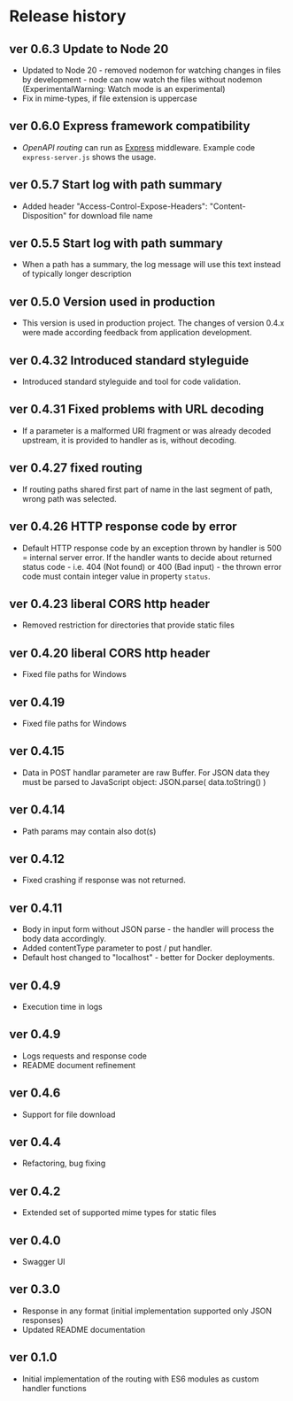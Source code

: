 # Release history

## ver 0.6.3 Update to Node 20

* Updated to Node 20 - removed nodemon for watching changes in files by development - node can now watch the files without nodemon (ExperimentalWarning: Watch mode is an experimental)
* Fix in mime-types, if file extension is uppercase

## ver 0.6.0 Express framework compatibility

* _OpenAPI routing_ can run as [Express](https://expressjs.com/) middleware. Example code `express-server.js` shows the usage.

## ver 0.5.7 Start log with path summary

* Added header "Access-Control-Expose-Headers": "Content-Disposition" for download file name

## ver 0.5.5 Start log with path summary

* When a path has a summary, the log message will use this text instead of typically longer description

## ver 0.5.0 Version used in production

* This version is used in production project. The changes of version 0.4.x were made according feedback from application development.

## ver 0.4.32 Introduced standard styleguide

* Introduced standard styleguide and tool for code validation.

## ver 0.4.31 Fixed problems with URL decoding

* If a parameter is a malformed URI fragment or was already decoded upstream, it is provided to handler as is, without decoding.

## ver 0.4.27 fixed routing

* If routing paths shared first part of name in the last segment of path, wrong path was selected.

## ver 0.4.26 HTTP response code by error

* Default HTTP response code by an exception thrown by handler is 500 = internal server error. If the handler wants to decide about returned status code - i.e. 404 (Not found) or 400 (Bad input) - the thrown error code must contain integer value in property `status`.

## ver 0.4.23 liberal CORS http header

* Removed restriction for directories that provide static files

## ver 0.4.20 liberal CORS http header

* Fixed file paths for Windows

## ver 0.4.19

* Fixed file paths for Windows

## ver 0.4.15

* Data in POST handlar parameter are raw Buffer. For JSON data they must be parsed to JavaScript object: JSON.parse( data.toString() )

## ver 0.4.14

* Path params may contain also dot(s) 

## ver 0.4.12

* Fixed crashing if response was not returned. 

## ver 0.4.11

* Body in input form without JSON parse - the handler will process the body data accordingly.
* Added contentType parameter to post / put handler.
* Default host changed to "localhost" - better for Docker deployments.

## ver 0.4.9

* Execution time in logs

## ver 0.4.9

* Logs requests and response code
* README document refinement

## ver 0.4.6

* Support for file download

## ver 0.4.4

* Refactoring, bug fixing

## ver 0.4.2

* Extended set of supported mime types for static files

## ver 0.4.0

* Swagger UI

## ver 0.3.0

* Response in any format (initial implementation supported only JSON responses)
* Updated README documentation

## ver 0.1.0

* Initial implementation of the routing with ES6 modules as custom handler functions

